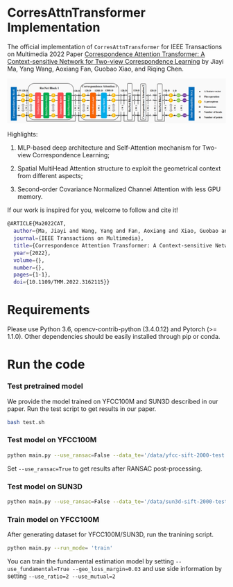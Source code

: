 # CorresAttnTransformer Implementation
The official implementation of `CorresAttnTransformer` for IEEE Transactions on Multimedia 2022 Paper [Correspondence Attention Transformer: A Context-sensitive Network for Two-view Correspondence Learning](https://ieeexplore.ieee.org/document/9741369) by Jiayi Ma, Yang Wang, Aoxiang Fan, Guobao Xiao, and Riqing Chen.

![image](https://github.com/WangyangCharles1/CorresAttnTransformer/blob/main/architecture.png)

Highlights:

1) MLP-based deep architecture and Self-Attention mechanism for Two-view Correspondence Learning;

2) Spatial MultiHead Attention structure to exploit the geometrical context from different aspects; 

3) Second-order Covariance Normalized Channel Attention with less GPU memory.
     
If our work is inspired for you, welcome to follow and cite it!
```bash
@ARTICLE{Ma2022CAT,
  author={Ma, Jiayi and Wang, Yang and Fan, Aoxiang and Xiao, Guobao and Chen, Riqing},
  journal={IEEE Transactions on Multimedia}, 
  title={Correspondence Attention Transformer: A Context-sensitive Network for Two-view Correspondence Learning}, 
  year={2022},
  volume={},
  number={},
  pages={1-1},
  doi={10.1109/TMM.2022.3162115}}
```


# Requirements
Please use Python 3.6, opencv-contrib-python (3.4.0.12) and Pytorch (>= 1.1.0). Other dependencies should be easily installed through pip or conda.

# Run the code
### Test pretrained model

We provide the model trained on YFCC100M and SUN3D described in our paper. Run the test script to get results in our paper.
```bash
bash test.sh
```

### Test model on YFCC100M
```bash
python main.py --use_ransac=False --data_te='/data/yfcc-sift-2000-test.hdf5' --run_mode='test'
```
Set `--use_ransac=True` to get results after RANSAC post-processing.

### Test model on SUN3D
```bash
python main.py --use_ransac=False --data_te='/data/sun3d-sift-2000-test.hdf5' --run_mode='test'
```


### Train model on YFCC100M

After generating dataset for YFCC100M/SUN3D, run the tranining script.
```bash
python main.py --run_mode= 'train'
```

You can train the fundamental estimation model by setting `--use_fundamental=True --geo_loss_margin=0.03` and use side information by setting `--use_ratio=2 --use_mutual=2`

